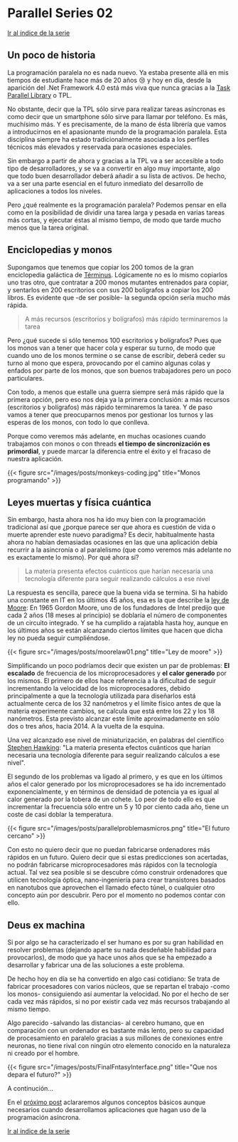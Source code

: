 # Parallel Series 02


[Ir al índice de la serie](/es/parallelseriesindex)

## Un poco de historia

La programación paralela no es nada nuevo. Ya estaba presente allá en mis tiempos de estudiante hace más de 20 años :cry: y hoy en día, desde la aparición del .Net Framework 4.0 está más viva que nunca gracias a la [Task Parallel Library](http://msdn.microsoft.com/en-us/library/bb308959.aspx) o TPL.

No obstante, decir que la TPL sólo sirve para realizar tareas asíncronas es como decir que un smartphone sólo sirve para llamar por teléfono. Es más, muchísimo más. Y es precisamente, de la mano de ésta librería que vamos a introducirnos en el apasionante mundo de la programación paralela. Esta disciplina siempre ha estado tradicionalmente asociada a los perfiles técnicos más elevados y reservada para ocasiones especiales. 

Sin embargo a partir de ahora y gracias a la TPL va a ser accesible a todo tipo de desarrolladores, y se va a convertir en algo muy importante, algo que todo buen desarrollador deberá añadir a su lista de activos. De hecho, va a ser una parte esencial en el futuro inmediato del desarrollo de aplicaciones a todos los niveles.

Pero ¿qué realmente es la programación paralela? Podemos pensar en ella como en la posibilidad de dividir una tarea larga y pesada en varias tareas más cortas, y ejecutar éstas al mismo tiempo, de modo que tarde mucho menos que la tarea original.

## Enciclopedias y monos

Supongamos que tenemos que copiar los 200 tomos de la gran enciclopedia galáctica de [Términus](http://es.wikipedia.org/wiki/T%C3%A9rminus). Lógicamente no es lo mismo copiarlos uno tras otro, que contratar a 200 monos mutantes entrenados para copiar, y sentarlos en 200 escritorios con sus 200 bolígrafos a copiar los 200 libros. Es evidente que -de ser posible- la segunda opción sería mucho más rápida.

> A más recursos (escritorios y bolígrafos) más rápido terminaremos la tarea

Pero ¿qué sucede si sólo tenemos 100 escritorios y bolígrafos? Pues que los monos van a tener que hacer cola y esperar su turno, de modo que cuando uno de los monos termine o se canse de escribir, deberá ceder su turno al mono que espera, provocando por el camino algunas colas y enfados por parte de los monos, que son buenos trabajadores pero un poco particulares.

Con todo, a menos que estalle una guerra siempre será más rápido que la primera opción, pero eso nos deja ya la primera conclusión: a más recursos (escritorios y bolígrafos) más rápido terminaremos la tarea. Y de paso vamos a tener que preocuparnos menos por gestionar los turnos y las esperas de los monos, con todo lo que conlleva. 

Porque como veremos más adelante, en muchas ocasiones cuando trabajamos con monos o con threads **el tiempo de sincronización es primordial**, y puede marcar la diferencia entre el éxito y el fracaso de nuestra aplicación.

{{< figure src="/images/posts/monkeys-coding.jpg" title="Monos programando" >}}

## Leyes muertas y física cuántica

Sin embargo, hasta ahora nos ha ido muy bien con la programación tradicional así que ¿porque parece ser que ahora es cuestión de vida o muerte aprender este nuevo paradigma? Es decir, habitualmente hasta ahora no habían demasiadas ocasiones en las que una aplicación debía recurrir a la asincronía o al paralelismo (que como veremos más adelante no es exactamente lo mismo). Por qué ahora sí?

> La materia presenta efectos cuánticos que harían necesaria una tecnología diferente para seguir realizando cálculos a ese nivel

La respuesta es sencilla, parece que la buena vida se termina. Si ha habido una constante en IT en los últimos 45 años, esa es la que describe la [ley de Moore](https://es.wikipedia.org/wiki/Ley_de_Moore): En 1965 Gordon Moore, uno de los fundadores de Intel predijo que cada 2 años (18 meses al principio) se doblaría el número de componentes de un circuito integrado. Y se ha cumplido a rajatabla hasta hoy, aunque en los últimos años se están alcanzando ciertos límites que hacen que dicha ley no pueda seguir cumpliéndose.

{{< figure src="/images/posts/moorelaw01.png" title="Ley de moore" >}}

Simplificando un poco podríamos decir que existen un par de problemas: **El escalado** de frecuencia de los microprocesadores y **el calor generado** por los mismos. El primero de ellos hace referencia a la dificultad de seguir incrementando la velocidad de los microprocesadores, debido principalmente a que la tecnología utilizada para diseñarlos está actualmente cerca de los 32 nanómetros y el límite físico antes de que la materia experimente cambios, se calcula que está entre los 22 y los 18 nanómetros. Esta previsto alcanzar este límite aproximadamente en sólo dos o tres años, hacia 2014. A la vuelta de la esquina.

Una vez alcanzado ese nivel de miniaturización, en palabras del científico [Stephen Hawking](http://es.wikipedia.org/wiki/Stephen_Hawking): "La materia presenta efectos cuánticos que harían necesaria una tecnología diferente para seguir realizando cálculos a ese nivel".

El segundo de los problemas va ligado al primero, y es que en los últimos años el calor generado por los microprocesadores se ha ido incrementado exponencialmente, y en términos de densidad de potencia ya es igual al calor generado por la tobera de un cohete. Lo peor de todo ello es que incrementar la frecuencia sólo entre un 5 y 10 por ciento cada año, tiene un coste de casi doblar la temperatura.

{{< figure src="/images/posts/parallelproblemasmicros.png" title="El futuro cercano" >}}

Con esto no quiero decir que no puedan fabricarse ordenadores más rápidos en un futuro. Quiero decir que si estas predicciones son acertadas, no podrán fabricarse microprocesadores más rápidos con la tecnología actual. Tal vez sea posible si se descubre cómo construir ordenadores que utilicen tecnología óptica, nano-ingeniería para crear transistores basados en nanotubos que aprovechen el llamado efecto túnel, o cualquier otro concepto aún por descubrir. Pero por el momento no podemos contar con ello.

## Deus ex machina

Si por algo se ha caracterizado el ser humano es por su gran habilidad en resolver problemas (dejando aparte su nada desdeñable habilidad para provocarlos), de modo que ya hace unos años que se ha empezado a desarrollar y fabricar una de las soluciones a este problema. 

De hecho hoy en día se ha convertido en algo casi cotidiano: Se trata de fabricar procesadores con varios núcleos, que se repartan el trabajo -como los monos- consiguiendo así aumentar la velocidad. No por el hecho de ser cada vez más rápidos, si no por existir cada vez más recursos trabajando al mismo tiempo. 

Algo parecido -salvando las distancias- al cerebro humano, que en comparación con un ordenador es bastante más lento, pero su capacidad de procesamiento en paralelo gracias a sus millones de conexiones entre neuronas, no tiene rival con ningún otro elemento conocido en la naturaleza ni creado por el hombre.

{{< figure src="/images/posts/FinalFntasyInterface.png" title="Que nos depara el futuro?" >}}

A continución...

En el [próximo post](/es/parallelseries03/) aclararemos algunos conceptos básicos aunque necesarios cuando desarrollamos aplicaciones que hagan uso de la programación asíncrona.

[Ir al índice de la serie](/es/parallelseriesindex)
